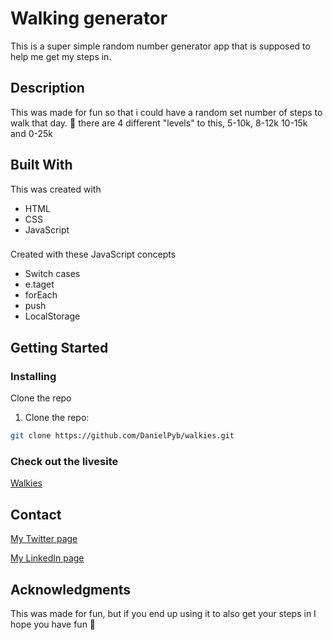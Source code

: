 # Walking generator

This is a super simple random number generator app that is supposed to help me get my steps in.

## Description

This was made for fun so that i could have a random set number of steps to walk that day.
:musical_score:
there are 4 different "levels" to this, 5-10k, 8-12k 10-15k and 0-25k

## Built With

This was created with

- HTML
- CSS
- JavaScript

###

Created with these JavaScript concepts
- Switch cases
- e.taget
- forEach
- push
- LocalStorage

## Getting Started

### Installing

Clone the repo

1. Clone the repo:

```bash
git clone https://github.com/DanielPyb/walkies.git
```

### Check out the livesite
[Walkies](https://walkiesbeta.netlify.app/)

## Contact

[My Twitter page](https://twitter.com/DanielP_Sollid)

[My LinkedIn page](https://www.linkedin.com/in/pybus/)


## Acknowledgments

This was made for fun, but if you end up using it to also get your steps in I hope you have fun :running:
